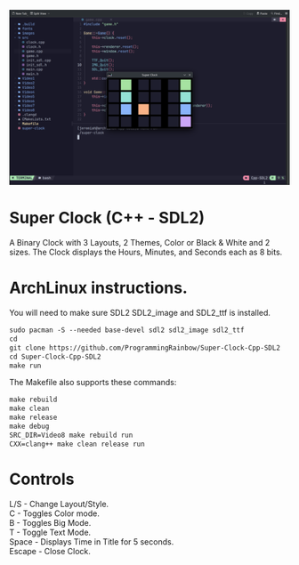 ![Screenshot](screenshot.png)

# Super Clock (C++ - SDL2)
A Binary Clock with 3 Layouts, 2 Themes, Color or Black & White and 2 sizes. The Clock displays the Hours, Minutes, and Seconds each as 8 bits.

# ArchLinux instructions.
You will need to make sure SDL2 SDL2_image and SDL2_ttf is installed.
```
sudo pacman -S --needed base-devel sdl2 sdl2_image sdl2_ttf
cd
git clone https://github.com/ProgrammingRainbow/Super-Clock-Cpp-SDL2
cd Super-Clock-Cpp-SDL2
make run
```
The Makefile also supports these commands:
```
make rebuild
make clean
make release
make debug
SRC_DIR=Video8 make rebuild run
CXX=clang++ make clean release run
```
# Controls
L/S - Change Layout/Style. \
C - Toggles Color mode. \
B - Toggles Big Mode. \
T - Toggle Text Mode. \
Space - Displays Time in Title for 5 seconds. \
Escape - Close Clock.
